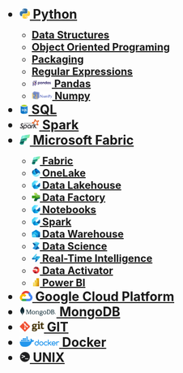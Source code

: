 <p>
<ul>
<a style="font-size:25px;" href="https://github.com/sergijoan22/notes/blob/main/notes/Python"><li><b><img src="https://raw.githubusercontent.com/sergijoan22/sergijoan22/main/pictures/python.png" alt="python" height="20"/> Python</b></li></a>
    <ul>
    <a style="font-size:20px;" href="https://github.com/sergijoan22/notes/blob/main/notes/python_data_structures.md"><li><b>Data Structures</b></li></a>
    <a style="font-size:20px;" href="https://github.com/sergijoan22/notes/blob/main/notes/python_oop.md"><li><b>Object Oriented Programing</b></li></a> 
    <a style="font-size:20px;" href="https://github.com/sergijoan22/notes/blob/main/notes/python_packaging.md"><li><b>Packaging</b></li></a>  
    <a style="font-size:20px;" href="https://github.com/sergijoan22/notes/blob/main/notes/python_regex.md"><li><b>Regular Expressions</b></li></a>
    <a style="font-size:20px;" href="https://github.com/sergijoan22/notes/blob/main/notes/python_pandas.md"><li><b><img src="https://raw.githubusercontent.com/sergijoan22/sergijoan22/main/pictures/pandas.png" alt="pandas" height="16"/> Pandas</b> </li></a>  
    <a style="font-size:20px;" href="https://github.com/sergijoan22/notes/blob/main/notes/python_NumPy.md"><li><b><img src="https://raw.githubusercontent.com/sergijoan22/sergijoan22/main/pictures/numpy.png" alt="numpy" height="16"/> Numpy</b> </li></a>  
    </ul>
<a style="font-size:25px;" href="https://github.com/sergijoan22/notes/blob/main/notes/t_sql.md"><li><b><img src="https://raw.githubusercontent.com/sergijoan22/sergijoan22/main/pictures/sql.png" alt="sql" height="20"/> SQL</b> </li></a>
<a style="font-size:25px;"  href="https://github.com/sergijoan22/notes/blob/main/notes/spark.md"><li><b><img src="https://raw.githubusercontent.com/sergijoan22/sergijoan22/main/pictures/spark.png" alt="spark" height="20"/> Spark</b> </li></a> 
<a style="font-size:25px;"  href="https://github.com/sergijoan22/notes/blob/main/notes/Fabric.md"><li><b><img src="https://raw.githubusercontent.com/sergijoan22/sergijoan22/main/pictures/fabric.png" alt="fabric" height="20"/> Microsoft Fabric</b> </li></a>
    <ul>
    <a style="font-size:20px;" href="https://github.com/sergijoan22/notes/blob/main/notes/python_data_structures.md"><li><b><img src="https://raw.githubusercontent.com/sergijoan22/sergijoan22/main/pictures/fabric.png" alt="Fabric" height="16"/> Fabric</b></li></a>
    <a style="font-size:20px;" href="https://github.com/sergijoan22/notes/blob/main/notes/python_oop.md"><li><b><img src="https://raw.githubusercontent.com/sergijoan22/sergijoan22/main/pictures/fabric_one_lake.png" alt="fabric_onelake" height="16"/> OneLake</b></li></a>
    <a style="font-size:20px;" href="https://github.com/sergijoan22/notes/blob/main/notes/python_oop.md"><li><b><img src="https://raw.githubusercontent.com/sergijoan22/sergijoan22/main/pictures/fabric_data_engineering.png" alt="fabric_data_engineering" height="16"/> Data Lakehouse</b></li></a>
    <a style="font-size:20px;" href="https://github.com/sergijoan22/notes/blob/main/notes/python_oop.md"><li><b><img src="https://raw.githubusercontent.com/sergijoan22/sergijoan22/main/pictures/fabric_data_factory.png" alt="fabric_data_factory" height="16"/> Data Factory</b></li></a>
    <a style="font-size:20px;" href="https://github.com/sergijoan22/notes/blob/main/notes/python_oop.md"><li><b><img src="https://raw.githubusercontent.com/sergijoan22/sergijoan22/main/pictures/fabric_data_engineering.png" alt="fabric_data_engineering" height="16"/> Notebooks</b></li></a>
    <a style="font-size:20px;" href="https://github.com/sergijoan22/notes/blob/main/notes/python_oop.md"><li><b><img src="https://raw.githubusercontent.com/sergijoan22/sergijoan22/main/pictures/fabric_data_engineering.png" alt="fabric_data_engineering" height="16"/> Spark</b></li></a> 
    <a style="font-size:20px;" href="https://github.com/sergijoan22/notes/blob/main/notes/python_packaging.md"><li><b><img src="https://raw.githubusercontent.com/sergijoan22/sergijoan22/main/pictures/fabric_data_warehouse.png" alt="fabric_data_warehouse" height="16"/> Data Warehouse</b></li></a>  
    <a style="font-size:20px;" href="https://github.com/sergijoan22/notes/blob/main/notes/python_pandas.md"><li><b><img src="https://raw.githubusercontent.com/sergijoan22/sergijoan22/main/pictures/fabric_data_science.png" alt="fabric_data_science" height="16"/> Data Science</b> </li></a>  
    <a style="font-size:20px;" href="https://github.com/sergijoan22/notes/blob/main/notes/python_pandas.md"><li><b><img src="https://raw.githubusercontent.com/sergijoan22/sergijoan22/main/pictures/fabric_real_time_analytics.png" alt="python" height="16"/> Real-Time Intelligence</b></li></a> 
    <a style="font-size:20px;" href="https://github.com/sergijoan22/notes/blob/main/notes/python_NumPy.md"><li><b><img src="https://raw.githubusercontent.com/sergijoan22/sergijoan22/main/pictures/fabric_data_activator.png" alt="fabric_data_activator" height="16"/> Data Activator</b></li></a> 
    <a style="font-size:20px;" href="https://github.com/sergijoan22/notes/blob/main/notes/python_NumPy.md"><li><b><img src="https://raw.githubusercontent.com/sergijoan22/sergijoan22/main/pictures/fabric_power_bi.png" alt="fabric_power_bi" height="16"/> Power BI</b></li></a>  
    </ul>
<a style="font-size:25px;"  href="https://github.com/sergijoan22/notes/blob/main/notes/spark.md"><li><b><img src="https://raw.githubusercontent.com/sergijoan22/sergijoan22/main/pictures/google_cloud.png" alt="google_cloud" height="20"/> Google Cloud Platform</b> </li></a>
<a style="font-size:25px;"  href="https://github.com/sergijoan22/notes/blob/main/notes/mongodb.md"><li><b><img src="https://raw.githubusercontent.com/sergijoan22/sergijoan22/main/pictures/mongodb.png" alt="mongodb" height="20"/> MongoDB</b> </li></a>
<a style="font-size:25px;" href="https://github.com/sergijoan22/notes/blob/main/notes/git.md"><li><b><img src="https://raw.githubusercontent.com/sergijoan22/sergijoan22/main/pictures/git.png" alt="git" height="20"/> GIT</b> </li></a>
<a style="font-size:25px;" href="https://github.com/sergijoan22/notes/blob/main/notes/docker.md"><li><b><img src="https://raw.githubusercontent.com/sergijoan22/sergijoan22/main/pictures/docker.png" alt="docker" height="20"/> Docker</b> </li></a>
<a style="font-size:25px;" href="https://github.com/sergijoan22/notes/blob/main/notes/unix.md"><li><b><img src="https://raw.githubusercontent.com/sergijoan22/sergijoan22/main/pictures/cli.png" alt="cli" height="20"/> UNIX</b></li></a>
</ul>
</p>
